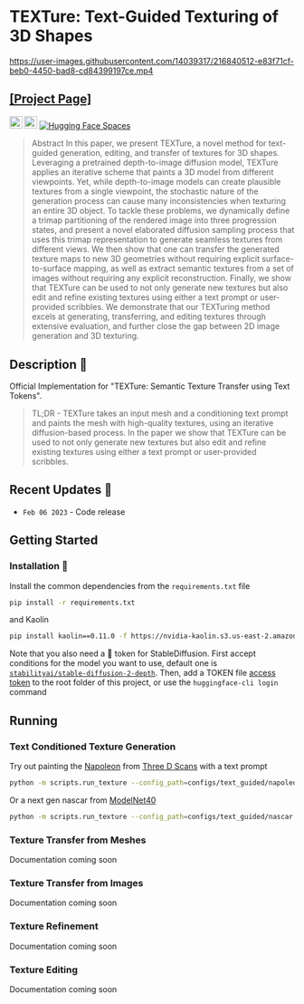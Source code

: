 # TEXTure: Text-Guided Texturing of 3D Shapes



https://user-images.githubusercontent.com/14039317/216840512-e83f71cf-beb0-4450-bad8-cd84399197ce.mp4


## [[Project Page]](https://texturepaper.github.io/TEXTurePaper/)

<a href="https://arxiv.org/abs/2302.01721"><img src="https://img.shields.io/badge/arXiv-2302.01721-b31b1b.svg" height=22.5></a>
<a href="https://opensource.org/licenses/MIT"><img src="https://img.shields.io/badge/License-MIT-yellow.svg" height=22.5></a>  [![Hugging Face Spaces](https://img.shields.io/badge/%F0%9F%A4%97%20Hugging%20Face-Spaces-blue)](https://huggingface.co/spaces/TEXTurePaper/TEXTure)

> Abstract
In this paper, we present TEXTure, a novel method for text-guided generation, editing, and transfer of textures for 3D shapes.
Leveraging a pretrained depth-to-image diffusion model, TEXTure applies an iterative scheme that paints a 3D model from different viewpoints. Yet, while depth-to-image models can create plausible textures from a single viewpoint, the stochastic nature of the generation process can cause many inconsistencies when texturing an entire 3D object.
To tackle these problems, we dynamically define a trimap
partitioning of the rendered image into three progression states, and present a novel elaborated diffusion sampling process that uses this trimap representation to generate seamless textures from different views.
We then show that one can transfer the generated texture maps to new 3D geometries without requiring explicit surface-to-surface mapping, as well as extract semantic textures from a set of images without requiring any explicit reconstruction.
Finally, we show that TEXTure can be used to not only generate new textures but also edit and refine existing textures using either a text prompt or user-provided scribbles.
We demonstrate that our TEXTuring method excels at generating, transferring, and editing textures through extensive evaluation, and further close the gap between 2D image generation and 3D texturing.

## Description :scroll:	
Official Implementation for "TEXTure: Semantic Texture Transfer using Text Tokens".

> TL;DR - TEXTure takes an input mesh and a conditioning text prompt and paints the mesh with high-quality textures, using an iterative diffusion-based process.
> In the paper we show that TEXTure can be used to not only generate new textures but also edit and refine existing textures using either a text prompt or user-provided scribbles.


## Recent Updates :newspaper:
* `Feb 06 2023` - Code release



## Getting Started


### Installation :floppy_disk:	
Install the common dependencies from the `requirements.txt` file
```bash
pip install -r requirements.txt
```

and Kaolin

```bash
pip install kaolin==0.11.0 -f https://nvidia-kaolin.s3.us-east-2.amazonaws.com/{TORCH_VER}_{CUDA_VER}.html
```

Note that you also need a :hugs: token for StableDiffusion. 
First accept conditions for the model you want to use, default one is [`stabilityai/stable-diffusion-2-depth`]( https://huggingface.co/stabilityai/stable-diffusion-2-depth). Then, add a TOKEN file [access token](https://huggingface.co/settings/tokens) to the root folder of this project, or use the `huggingface-cli login` command


## Running

### Text Conditioned Texture Generation

Try out painting the [Napoleon](https://threedscans.com/nouveau-musee-national-de-monaco/napoleon-ler/) from [Three D Scans](https://threedscans.com/) with a text prompt 
```bash
python -m scripts.run_texture --config_path=configs/text_guided/napoleon.yaml
```
Or a next gen nascar from [ModelNet40](https://modelnet.cs.princeton.edu/)
```bash
python -m scripts.run_texture --config_path=configs/text_guided/nascar.yaml
```


### Texture Transfer from Meshes
Documentation coming soon

### Texture Transfer from Images
Documentation coming soon

### Texture Refinement
Documentation coming soon

### Texture Editing
Documentation coming soon
